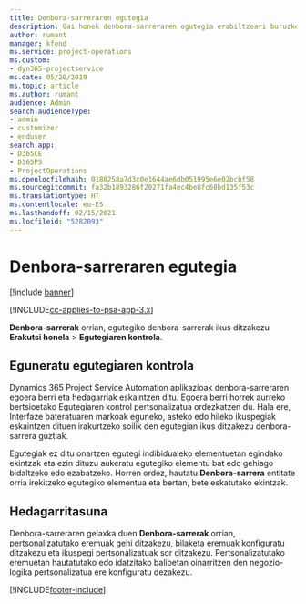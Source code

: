 ```yaml
---
title: Denbora-sarreraren egutegia
description: Gai honek denbora-sarreraren egutegia erabiltzeari buruzko informazioa eskaintzen du.
author: rumant
manager: kfend
ms.service: project-operations
ms.custom:
- dyn365-projectservice
ms.date: 05/20/2019
ms.topic: article
ms.author: rumant
audience: Admin
search.audienceType:
- admin
- customizer
- enduser
search.app:
- D365CE
- D365PS
- ProjectOperations
ms.openlocfilehash: 0188258a7d3c0e1644ae6db051995e6e02bcbf58
ms.sourcegitcommit: fa32b1893286f20271fa4ec4be8fc68bd135f53c
ms.translationtype: HT
ms.contentlocale: eu-ES
ms.lasthandoff: 02/15/2021
ms.locfileid: "5282093"
---
```

# <a name="time-entry-calendar"></a>Denbora-sarreraren egutegia

[!include [banner](../includes/psa-now-project-operations.md)]

[!INCLUDE[cc-applies-to-psa-app-3.x](../includes/cc-applies-to-psa-app-3x.md)]

**Denbora-sarrerak** orrian, egutegiko denbora-sarrerak ikus ditzakezu **Erakutsi honela** \> **Egutegiaren kontrola**.

## <a name="updated-calendar-control"></a>Eguneratu egutegiaren kontrola

Dynamics 365 Project Service Automation aplikazioak denbora-sarreraren egoera berri eta hedagarriak eskaintzen ditu. Egoera berri horrek aurreko bertsioetako Egutegiaren kontrol pertsonalizatua ordezkatzen du. Hala ere, Interfaze bateratuaren markoak eguneko, asteko edo hileko ikuspegiak eskaintzen dituen irakurtzeko soilik den egutegian ikus ditzakezu denbora-sarrera guztiak.

Egutegiak ez ditu onartzen egutegi indibidualeko elementuetan egindako ekintzak eta ezin dituzu aukeratu egutegiko elementu bat edo gehiago bidaltzeko edo ezabatzeko. Horren ordez, hautatu **Denbora-sarrera** entitate orria irekitzeko egutegiko elementua eta bertan, bete eskatutako ekintzak.

## <a name="extensibility"></a>Hedagarritasuna

Denbora-sarreraren gelaxka duen **Denbora-sarrerak** orrian, pertsonalizatutako eremuak gehi ditzakezu, bilaketa eremuak konfiguratu ditzakezu eta ikuspegi pertsonalizatuak sor ditzakezu. Pertsonalizatutako eremuetan hautatutako edo idatzitako balioetan oinarritzen den negozio-logika pertsonalizatua ere konfiguratu dezakezu.


[!INCLUDE[footer-include](../includes/footer-banner.md)]
